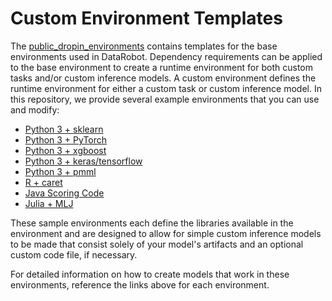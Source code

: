  # Custom Environment Templates
The [public_dropin_environments](https://github.com/datarobot/datarobot-user-models/tree/master/public_dropin_environments)
contains templates for the base environments used in DataRobot.
Dependency requirements can be applied to the base environment to create a
runtime environment for both custom tasks and/or custom inference models.
A custom environment defines the runtime environment for either a custom task 
or custom inference model.
In this repository, we provide several example environments that you can use and modify:
* [Python 3 + sklearn](python3_sklearn)
* [Python 3 + PyTorch](python3_pytorch)
* [Python 3 + xgboost](python3_xgboost)
* [Python 3 + keras/tensorflow](python3_keras)
* [Python 3 + pmml](python3_pmml)
* [R + caret](r_lang)
* [Java Scoring Code](java_codegen)
* [Julia + MLJ](../example_dropin_environments/julia_mlj)

These sample environments each define the libraries available in the environment 
and are designed to allow for simple custom inference models to be made that 
consist solely of your model's artifacts and an optional custom code file, if necessary.

For detailed information on how to create models that work in these environments, 
reference the links above for each environment.
